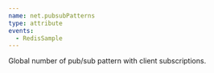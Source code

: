 ```yaml
---
name: net.pubsubPatterns
type: attribute
events:
  - RedisSample
---
```


Global number of pub/sub pattern with client subscriptions.